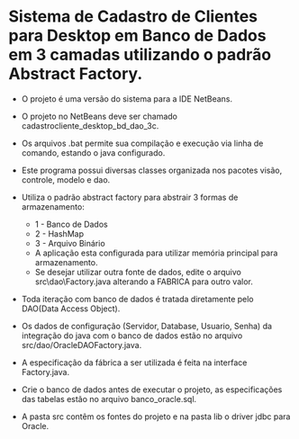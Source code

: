 # Sistema de Cadastro de Clientes para Desktop em Banco de Dados em 3 camadas utilizando o padrão Abstract Factory.
 - O projeto é uma versão do sistema para a IDE NetBeans.<br> 
 - O projeto no NetBeans deve ser chamado cadastrocliente_desktop_bd_dao_3c.<br>
 - Os arquivos .bat permite sua compilação e execução via linha de comando, estando o java configurado.<br>
 - Este programa possui diversas classes organizada nos pacotes visão, controle, modelo e dao.<br>
 - Utiliza o padrão abstract factory para abstrair 3 formas de armazenamento:
	- 1 - Banco de Dados
	- 2 - HashMap
	- 3 - Arquivo Binário
	- A aplicação esta configurada para utilizar memória principal para armazenamento.
	- Se desejar utilizar outra fonte de dados, edite o arquivo src\dao\Factory.java alterando a FABRICA para outro valor.

 - Toda iteração com banco de dados é tratada diretamente pelo DAO(Data Access Object).<br>
 - Os dados de configuração (Servidor, Database, Usuario, Senha) da integração do java com o banco de dados estão no arquivo src/dao/OracleDAOFactory.java.<br>
 - A especificação da fábrica a ser utilizada é feita na interface Factory.java.
 - Crie o banco de dados antes de executar o projeto, as especificações das tabelas estão no arquivo banco_oracle.sql.<br>
 - A pasta src contêm os fontes do projeto e na pasta  lib o driver jdbc para Oracle.<br>
